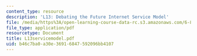 ```yaml
---
content_type: resource
description: 'L13: Debating the Future Internet Service Model'
file: /media/https%3A/open-learning-course-data-rc.s3.amazonaws.com/6-829-computer-networks-fall-2002/b46c7ba0a30e36916847592096bb4107_L13servicemodel.pdf
file_type: application/pdf
resourcetype: Document
title: L13servicemodel.pdf
uid: b46c7ba0-a30e-3691-6847-592096bb4107
---
```

